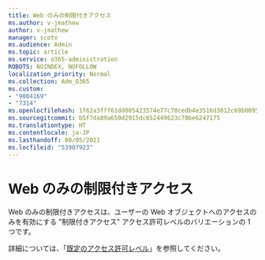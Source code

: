```yaml
---
title: Web のみの制限付きアクセス
ms.author: v-jmathew
author: v-jmathew
manager: scotv
ms.audience: Admin
ms.topic: article
ms.service: o365-administration
ROBOTS: NOINDEX, NOFOLLOW
localization_priority: Normal
ms.collection: Adm_O365
ms.custom:
- "9004169"
- "7314"
ms.openlocfilehash: 1f62a3fff61dd005423574e77c70cedb4e3516d3012c69b0095246aa194154e5
ms.sourcegitcommit: b5f7da89a650d2915dc652449623c78be6247175
ms.translationtype: HT
ms.contentlocale: ja-JP
ms.lasthandoff: 08/05/2021
ms.locfileid: "53907923"
---
```

# <a name="web-only-limited-access"></a>Web のみの制限付きアクセス

Web のみの制限付きアクセスは、ユーザーの Web オブジェクトへのアクセスのみを有効にする "制限付きアクセス" アクセス許可レベルのバリエーションの 1 つです。

詳細については、「[既定のアクセス許可レベル](https://docs.microsoft.com/sharepoint/understanding-permission-levels#default-permission-levels)」を参照してください。

